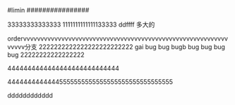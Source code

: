 #limin
################

33333333333333
1111111111111133333
ddffff
多大的

ordervvvvvvvvvvvvvvvvvvvvvvvvvvvvvvvvvvvvvvvvvvvvvvvvvvvvvvvvvvvvvvvv分支
2222222222222222222222222
gai bug bug bugb  bug  bug  bug bug 22222222222222222 


4444444444444444444444444444  

44444444444445555555555555555555555555555555


dddddddddddd